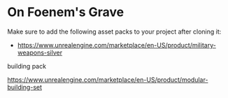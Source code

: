 # On Foenem's Grave

Make sure to add the following asset packs to your project after cloning it:
* https://www.unrealengine.com/marketplace/en-US/product/military-weapons-silver

building pack 

https://www.unrealengine.com/marketplace/en-US/product/modular-building-set
